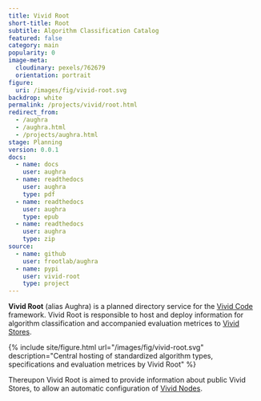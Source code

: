 ```yaml
---
title: Vivid Root
short-title: Root
subtitle: Algorithm Classification Catalog
featured: false
category: main
popularity: 0
image-meta:
  cloudinary: pexels/762679
  orientation: portrait
figure:
  uri: /images/fig/vivid-root.svg
backdrop: white
permalink: /projects/vivid/root.html
redirect_from:
  - /aughra
  - /aughra.html
  - /projects/aughra.html
stage: Planning
version: 0.0.1
docs:
  - name: docs
    user: aughra
  - name: readthedocs
    user: aughra
    type: pdf
  - name: readthedocs
    user: aughra
    type: epub
  - name: readthedocs
    user: aughra
    type: zip
source:
  - name: github
    user: frootlab/aughra
  - name: pypi
    user: vivid-root
    type: project
---
```


**Vivid Root** (alias Aughra) is a planned directory service for the
[Vivid Code](https://www.frootlab.org/projects/vivid.html) framework. Vivid Root
is responsible to host and deploy information for algorithm classification
and accompanied evaluation metrices to [Vivid Stores](https://www.frootlab.org/projects/vivid/store.html).

{% include site/figure.html url="/images/fig/vivid-root.svg"
  description="Central hosting of standardized algorithm types, specifications
  and evaluation metrices by Vivid Root" %}

Thereupon Vivid Root is aimed to provide information about public Vivid Stores,
to allow an automatic configuration of [Vivid Nodes](https://www.frootlab.org/projects/vivid/node.html).

